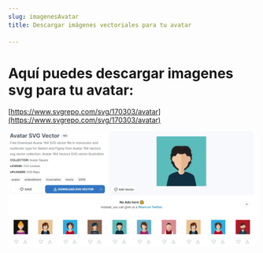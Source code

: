 ```yaml
---
slug: imagenesAvatar
title: Descargar imágenes vectoriales para tu avatar

---
```

# Aquí puedes descargar imagenes svg para tu avatar:
[https://www.svgrepo.com/svg/170303/avatar](https://www.svgrepo.com/svg/170303/avatar)


![Imagen avatar](./avatar.png)
